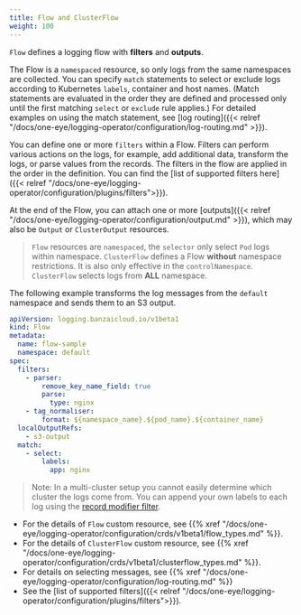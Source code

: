 ```yaml
---
title: Flow and ClusterFlow
weight: 100
---
```


`Flow` defines a logging flow with **filters** and **outputs**.

The Flow is a `namespaced` resource, so only logs from the same namespaces are collected. You can specify `match` statements to select or exclude logs according to Kubernetes `labels`, container and host names. (Match statements are evaluated in the order they are defined and processed only until the first matching `select` or `exclude` rule applies.) For detailed examples on using the match statement, see [log routing]({{< relref "/docs/one-eye/logging-operator/configuration/log-routing.md" >}}).

You can define one or more `filters` within a Flow. Filters can perform various actions on the logs, for example, add additional data, transform the logs, or parse values from the records.
The filters in the flow are applied in the order in the definition. You can find the [list of supported filters here]({{< relref "/docs/one-eye/logging-operator/configuration/plugins/filters">}}).

At the end of the Flow, you can attach one or more [outputs]({{< relref "/docs/one-eye/logging-operator/configuration/output.md" >}}), which may also be `Output` or `ClusterOutput` resources.

> `Flow` resources are `namespaced`, the `selector` only select `Pod` logs within namespace.
> `ClusterFlow` defines a Flow **without** namespace restrictions. It is also only effective in the `controlNamespace`.
 `ClusterFlow` selects logs from **ALL** namespace.

The following example transforms the log messages from the `default` namespace and sends them to an S3 output.

```yaml
apiVersion: logging.banzaicloud.io/v1beta1
kind: Flow
metadata:
  name: flow-sample
  namespace: default
spec:
  filters:
    - parser:
        remove_key_name_field: true
        parse:
          type: nginx
    - tag_normaliser:
        format: ${namespace_name}.${pod_name}.${container_name}
  localOutputRefs:
    - s3-output
  match:
    - select:
        labels:
          app: nginx
```

> Note: In a multi-cluster setup you cannot easily determine which cluster the logs come from. You can append your own labels to each log
using the [record modifier filter](/docs/one-eye/logging-operator/configuration/plugins/filters/record_modifier/).

- For the details of `Flow` custom resource, see {{% xref "/docs/one-eye/logging-operator/configuration/crds/v1beta1/flow_types.md" %}}.
- For the details of `ClusterFlow` custom resource, see {{% xref "/docs/one-eye/logging-operator/configuration/crds/v1beta1/clusterflow_types.md" %}}.
- For details on selecting messages, see {{% xref "/docs/one-eye/logging-operator/configuration/log-routing.md" %}}
- See the [list of supported filters]({{< relref "/docs/one-eye/logging-operator/configuration/plugins/filters">}}).
